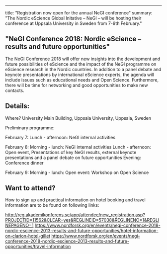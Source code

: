 
---
title: "Registration now open for the annual NeGI conference"
summary: "The Nordic eScience Global Initative – NeGI – will be hosting their conference at Uppsala University in Sweden from 7-9th February."
  
  
  ## "NeGI Conference 2018: Nordic eScience – results and future opportunities"
  
  The NeGI Conference 2018 will offer new insights into the development and future possibilities of eScience and the impact of the NeGI programme on eScience research in the Nordic countries. In addition to a panel debate and keynote presentations by international eScience experts, the agenda will include issues such as educational needs and Open Science. Furthermore, there will be time for networking and good opportunities to make new contacts. 
  
  ## Details:
  
  Where? 
  University Main Building, Uppsala University, Uppsala, Sweden
  
  Preliminary programme: 
  
  February 7: Lunch - afternoon: NeGI internal activities
  
  February 8: 
  Morning - lunch: NeGI internal activities
  Lunch - afternoon: Open event, Presentations of key NeGI results, external keynote presentations and a panel debate on future opportunities
  Evening: Conference dinner
  
  February 9:
  Morning - lunch: Open event: Workshop on Open Science
  
  ## Want to attend?
  
  How to sign up and practical information on hotel booking and travel information are to be found on following links: 
  
  http://reg.akademikonferens.se/app/attendee/new_registration.asp?PROJECTID=11562&CLEAR=yes&REGLINEID=57038&REGLINENO=1&REGLINEPAGENO=1
  https://www.nordforsk.org/en/events/negi-conference-2018-nordic-escience-2013-results-and-future-opportunities/hotel-information-on-clarion-hotel-gillet
  https://www.nordforsk.org/en/events/negi-conference-2018-nordic-escience-2013-results-and-future-opportunities/travel-information
